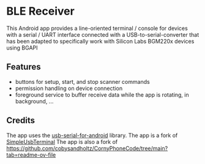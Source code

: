 # BLE Receiver

This Android app provides a line-oriented terminal / console for devices with a serial / UART interface connected with a USB-to-serial-converter that has been adapted
to specifically work with Silicon Labs BGM220x devices using BGAPI


## Features

- buttons for setup, start, and stop scanner commands
- permission handling on device connection
- foreground service to buffer receive data while the app is rotating, in background, ...

## Credits

The app uses the [usb-serial-for-android](https://github.com/mik3y/usb-serial-for-android) library.
The app is a fork of [SimpleUsbTerminal](https://github.com/kai-morich/SimpleUsbTerminal)
The app is also a fork of https://github.com/cobysandholtz/CornyPhoneCode/tree/main?tab=readme-ov-file  
